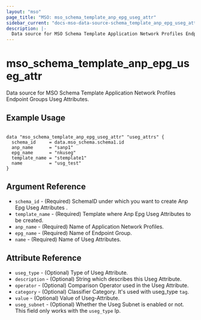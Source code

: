 ```yaml
---
layout: "mso"
page_title: "MSO: mso_schema_template_anp_epg_useg_attr"
sidebar_current: "docs-mso-data-source-schema_template_anp_epg_useg_attr"
description: |-
  Data source for MSO Schema Template Application Network Profiles Endpoint Groups Useg Attributes.
---
```


# mso_schema_template_anp_epg_useg_attr #

Data source for MSO Schema Template Application Network Profiles Endpoint Groups Useg Attributes.

## Example Usage ##

```hcl

data "mso_schema_template_anp_epg_useg_attr" "useg_attrs" {
  schema_id     = data.mso_schema.schema1.id
  anp_name      = "sanp1"
  epg_name      = "nkuseg"
  template_name = "stemplate1"
  name          = "usg_test"
}

```

## Argument Reference ##

* `schema_id` - (Required) SchemaID under which you want to create Anp Epg Useg Attributes .
* `template_name` - (Required) Template where Anp Epg Useg Attributes to be created.
* `anp_name` - (Required) Name of Application Network Profiles.
* `epg_name` - (Required) Name of Endpoint Group.
* `name` - (Required) Name of Useg Attributes.

## Attribute Reference ##

* `useg_type` - (Optional) Type of Useg Attribute.
* `description` - (Optional) String which describes this Useg Attribute.
* `operator` - (Optional) Comparison Operator used in the Useg Attribute.
* `category` - (Optional) Classifier Category. It's used with useg_type `tag`.
* `value` - (Optional) Value of Useg-Attribute.
* `useg_subnet` - (Optional) Whether the Useg Subnet is enabled or not. This field only works with the `useg_type` Ip.